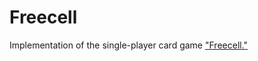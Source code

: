 # Freecell
Implementation of the single-player card game ["Freecell."](https://en.wikipedia.org/wiki/FreeCell)
